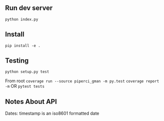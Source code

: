 ## Run dev server
`python index.py`

## Install
`pip install -e .`

## Testing

`python setup.py test`

From root
`coverage run --source piperci_gman -m py.test`
`coverage report -m`
OR
`pytest tests`


## Notes About API
Dates: timestamp is an iso8601 formatted date
